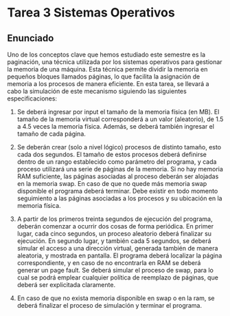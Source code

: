 # Tarea 3 Sistemas Operativos #

## Enunciado ##

Uno de los conceptos clave que hemos estudiado este semestre es la paginación, una técnica utilizada por los sistemas operativos para gestionar la memoria de una máquina. Esta técnica permite dividir la memoria en pequeños bloques llamados páginas, lo que facilita la asignación de memoria a los procesos de manera eficiente. En esta tarea, se llevará a cabo la simulación de este mecanismo siguiendo las siguientes especificaciones:

1. Se deberá ingresar por input el tamaño de la memoria física (en MB). El tamaño de la memoria virtual corresponderá a un valor (aleatorio), de 1.5 a 4.5 veces la memoria física. Además, se deberá también ingresar el tamaño de cada página.

2. Se deberán crear (solo a nivel lógico) procesos de distinto tamaño, esto cada dos segundos. El tamaño de estos procesos deberá definirse dentro de un rango establecido como parámetro del programa, y cada proceso utilizará una serie de páginas de la memoria. Si no hay memoria RAM suficiente, las páginas asociadas al proceso deberán ser alojadas en la memoria swap. En caso de que no quede más memoria swap disponible el programa deberá terminar. Debe existir en todo momento seguimiento a las páginas asociadas a los procesos y su ubicación en la memoria física.

3. A partir de los primeros treinta segundos de ejecución del programa, deberán comenzar a ocurrir dos cosas de forma periódica. En primer lugar, cada cinco segundos, un proceso aleatorio deberá finalizar su ejecución. En segundo lugar, y también cada 5 segundos, se deberá simular el acceso a una dirección virtual, generada también de manera aleatoria, y mostrada en pantalla. El programa deberá localizar la página correspondiente, y en caso de no encontrarla en RAM se deberá generar un page fault. Se deberá simular el proceso de swap, para lo cual se podrá emplear cualquier política de reemplazo de páginas, que deberá ser explicitada claramente.

4. En caso de que no exista memoria disponible en swap o en la ram, se deberá finalizar el proceso de simulación y terminar el programa.
